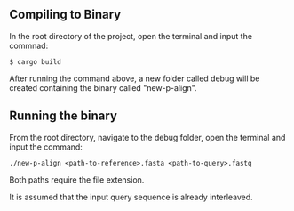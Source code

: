 ## Compiling to Binary 

In the root directory of the project, open the terminal and input the commnad:

```
$ cargo build
```

After running the command above, a new folder called debug will be created containing the binary called "new-p-align". 

## Running the binary

From the root directory, navigate to the debug folder, open the terminal and input the command:

```
./new-p-align <path-to-reference>.fasta <path-to-query>.fastq
```

Both paths require the file extension. 

It is assumed that the input query sequence is already interleaved. 
